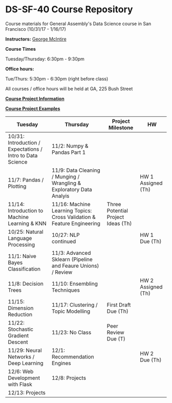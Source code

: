 # DS-SF-40 Course Repository
Course materials for General Assembly's Data Science course in San Francisco (10/31/17 - 1/16/17)

**Instructors:** [George McIntire](https://www.linkedin.com/in/georgemcintire)


**Course Times**

Tuesday/Thursday: 6:30pm - 9:30pm

**Office hours:** 

Tue/Thurs: 5:30pm - 6:30pm (right before class)

All courses / office hours will be held at GA, 225 Bush Street

**[Course Project Information](project.md)**

**[Course Project Examples](project-examples.md)**

Tuesday | Thursday | Project Milestone | HW
--- | --- | --- | ---
10/31: Introduction / Expectations / Intro to Data Science | 11/2: Numpy & Pandas Part 1
11/7: Pandas / Plotting | 11/9: Data Cleaning / Munging / Wrangling & Exploratory Data Analyis | | HW 1 Assigned (Th)
11/14: Introduction to Machine Learning & KNN | 11/16: Machine Learning Topics: Cross Validation & Feature Engineering | Three Potential Project Ideas (Th) | 
10/25: Natural Language Processing | 10/27: NLP continued  ||HW 1 Due (Th)
11/1: Naive Bayes Classification | 11/3: Advanced Sklearn (Pipeline and Feaure Unions) / Review || 
11/8: Decision Trees  | 11/10: Ensembling Techniques | |HW 2 Assigned (Th)
11/15: Dimension Reduction | 11/17: Clustering / Topic Modelling | First Draft Due (Th) | 
11/22: Stochastic Gradient Descent | 11/23: No Class | Peer Review Due (T)
11/29: Neural Networks / Deep Learning | 12/1: Recommendation Engines ||HW 2 Due (Th)
| 12/6: Web Development with Flask | 12/8: Projects |
12/13: Projects |  | |

